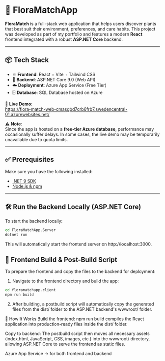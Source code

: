 # 🌿 FloraMatchApp

**FloraMatch** is a full-stack web application that helps users discover plants that best suit their environment, preferences, and care habits. This project was developed as part of my portfolio and features a modern **React** frontend integrated with a robust **ASP.NET Core** backend.

---

## 📦 Tech Stack

- ⚛️ **Frontend**: React + Vite + Tailwind CSS
- 🧠 **Backend**: ASP.NET Core 9.0 (Web API)
- ☁️ **Deployment**: Azure App Service (Free Tier)
- 🗄️ **Database**: SQL Database hosted on Azure

🔗 **Live Demo**:  
https://flora-match-web-cmasgbd7crb6frb7.swedencentral-01.azurewebsites.net/

⚠️ **Note**:  
Since the app is hosted on a **free-tier Azure database**, performance may occasionally suffer delays. In some cases, the live demo may be temporarily unavailable due to quota limits.

---

## ✅ Prerequisites

Make sure you have the following installed:

- [.NET 9 SDK](https://dotnet.microsoft.com/)
- [Node.js & npm](https://nodejs.org/)

---

## 🛠️ Run the Backend Locally (ASP.NET Core)

To start the backend locally:

```bash
cd FloraMatchApp.Server
dotnet run
```

This will automatically start the frontend server on http://localhost:3000.

## 🔄 Frontend Build & Post-Build Script

To prepare the frontend and copy the files to the backend for deployment:

1. Navigate to the frontend directory and build the app:

```bash
cd floramatchapp.client
npm run build
```

2. After building, a postbuild script will automatically copy the generated files from the dist/ folder to the ASP.NET backend's wwwroot/ folder.

🔧 How It Works
Build the frontend:
npm run build compiles the React application into production-ready files inside the dist/ folder.

Copy to backend:
The postbuild script then moves all necessary assets (index.html, JavaScript, CSS, images, etc.) into the wwwroot/ directory, allowing ASP.NET Core to serve the frontend as static files.

Azure App Service → for both frontend and backend
